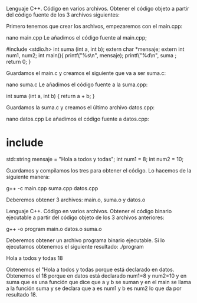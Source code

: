 Lenguaje C++. Código en varios archivos. Obtener el código objeto a partir del
código fuente de los 3 archivos siguientes:

Primero tenemos que crear los archivos, empezaremos con el main.cpp:

nano main.cpp
Le añadimos el código fuente al main.cpp;

#include <stdio.h>
int suma (int a, int b);
extern char *mensaje;
extern int num1, num2;
int main(){
printf("%s\n", mensaje);
printf("%d\n", suma ;
return 0;
}

Guardamos el main.c y creamos el siguiente que va a ser suma.c:

nano suma.c
Le añadimos el código fuente a la suma.cpp:

int suma (int a, int b) {
return a + b;
}

Guardamos la suma.c y creamos el último archivo datos.cpp:

nano datos.cpp
Le añadimos el código fuente a datos.cpp:

# include <string>
std::string mensaje = "Hola a todos y todas";
int num1 = 8;
int num2 = 10;

Guardamos y compilamos los tres para obtener el código. Lo hacemos de la siguiente manera:

g++ -c main.cpp suma.cpp datos.cpp

Deberemos obtener 3 archivos: main.o, suma.o y datos.o

Lenguaje C++. Código en varios archivos. Obtener el código binario ejecutable a
partir del código objeto de los 3 archivos anteriores:

g++ -o program main.o datos.o suma.o

Deberemos obtener un archivo programa binario ejecutable. Si lo ejecutamos
obtenemos el siguiente resultado:
 ./program

Hola a todos y todas
18

Obtenemos el "Hola a todos y todas porque está declarado en datos.
Obtenemos el 18 porque en datos está declarado num1=8 y num2=10 y en suma que es una función que dice que a y b se suman y en el main se llama a la función suma y se declara que a es num1 y b es num2 lo que da por resultado 18.
